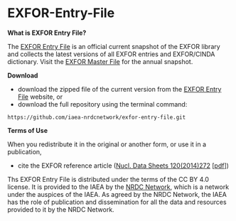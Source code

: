 # EXFOR-Entry-File

**What is EXFOR Entry File?**

The [EXFOR Entry File](https://nds.iaea.org/nrdc/exfor-master/entry/) is an official current snapshot of the EXFOR library and collects the latest versions of all EXFOR entries and EXFOR/CINDA dictionary. Visit the [EXFOR Master File](https://nds.iaea.org/nrdc/exfor-master/) for the annual snapshot. 

**Download**
- download the zipped file of the current version from the [EXFOR Entry File](https://nds.iaea.org/nrdc/exfor-master/entry/) website, or
- download the full repository using the terminal command:
```
https://github.com/iaea-nrdcnetwork/exfor-entry-file.git
```

**Terms of Use**

 When you redistribute it in the original or another form, or use it in a publication,
- cite the EXFOR reference article ([Nucl. Data Sheets 120(2014)272](http://dx.doi.org/10.1016/j.nds.2014.07.065) [[pdf](https://arxiv.org/pdf/2002.07114.pdf)]) 

Ths EXFOR Entry File is distributed under the terms of the CC BY 4.0 license. It is provided to the IAEA by the [NRDC Network](https://nds.iaea.org/nrdc/), which is a network under the auspices of the IAEA. As agreed by the NRDC Network, the IAEA has the role of publication and dissemination for all the data and resources provided to it by the NRDC Network. 
